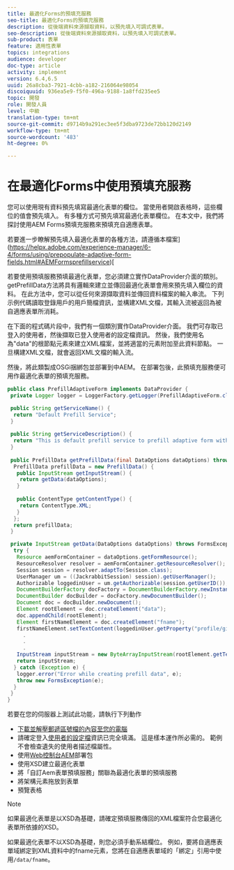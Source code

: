 ```yaml
---
title: 最適化Forms的預填充服務
seo-title: 最適化Forms的預填充服務
description: 從後端資料來源擷取資料，以預先填入可調式表單。
seo-description: 從後端資料來源擷取資料，以預先填入可調式表單。
sub-product: 表單
feature: 適用性表單
topics: integrations
audience: developer
doc-type: article
activity: implement
version: 6.4,6.5
uuid: 26a8cba3-7921-4cbb-a182-216064e98054
discoiquuid: 936ea5e9-f5f0-496a-9188-1a8ffd235ee5
topic: 開發
role: 開發人員
level: 中級
translation-type: tm+mt
source-git-commit: d9714b9a291ec3ee5f3dba9723de72bb120d2149
workflow-type: tm+mt
source-wordcount: '483'
ht-degree: 0%

---
```



# 在最適化Forms中使用預填充服務

您可以使用現有資料預先填寫最適化表單的欄位。 當使用者開啟表格時，這些欄位的值會預先填入。 有多種方式可預先填寫最適化表單欄位。 在本文中，我們將探討使用AEM Forms預填充服務來預填充自適應表單。

若要進一步瞭解預先填入最適化表單的各種方法，請遵循本檔案](https://helpx.adobe.com/experience-manager/6-4/forms/using/prepopulate-adaptive-form-fields.html#AEMFormsprefillservice)[

若要使用預填服務預填最適化表單，您必須建立實作DataProvider介面的類別。 getPrefillData方法將具有邏輯來建立並傳回最適化表單會用來預先填入欄位的資料。 在此方法中，您可以從任何來源擷取資料並傳回資料檔案的輸入串流。 下列示例代碼讀取登錄用戶的用戶簡檔資訊，並構建XML文檔，其輸入流被返回為被自適應表單所消耗。

在下面的程式碼片段中，我們有一個類別實作DataProvider介面。 我們可存取已登入的使用者，然後擷取已登入使用者的設定檔資訊。 然後，我們使用名為&quot;data&quot;的根節點元素來建立XML檔案，並將適當的元素附加至此資料節點。 一旦構建XML文檔，就會返回XML文檔的輸入流。

然後，將此類製成OSGi捆綁包並部署到中AEM。 在部署包後，此預填充服務便可用作最適化表單的預填充服務。

```java
public class PrefillAdaptiveForm implements DataProvider {
 private Logger logger = LoggerFactory.getLogger(PrefillAdaptiveForm.class);

 public String getServiceName() {
  return "Default Prefill Service";
 }
 
 public String getServiceDescription() {
  return "This is default prefill service to prefill adaptive form with user data";
 }
 
 public PrefillData getPrefillData(final DataOptions dataOptions) throws FormsException {
  PrefillData prefillData = new PrefillData() {
   public InputStream getInputStream() {
    return getData(dataOptions);
   }
   
   public ContentType getContentType() {
    return ContentType.XML;
   }
  };
  return prefillData;
 }

 private InputStream getData(DataOptions dataOptions) throws FormsException {  
  try {
   Resource aemFormContainer = dataOptions.getFormResource();
   ResourceResolver resolver = aemFormContainer.getResourceResolver();
   Session session = resolver.adaptTo(Session.class);
   UserManager um = ((JackrabbitSession) session).getUserManager();
   Authorizable loggedinUser = um.getAuthorizable(session.getUserID());
   DocumentBuilderFactory docFactory = DocumentBuilderFactory.newInstance();
   DocumentBuilder docBuilder = docFactory.newDocumentBuilder();
   Document doc = docBuilder.newDocument();
   Element rootElement = doc.createElement("data");
   doc.appendChild(rootElement);
   Element firstNameElement = doc.createElement("fname");
   firstNameElement.setTextContent(loggedinUser.getProperty("profile/givenName")[0].getString());
     .
     .
     .
   InputStream inputStream = new ByteArrayInputStream(rootElement.getTextContent().getBytes());
   return inputStream;
  } catch (Exception e) {
   logger.error("Error while creating prefill data", e);
   throw new FormsException(e);
  }
 }
}
```

若要在您的伺服器上測試此功能，請執行下列動作

* [下載並解壓郵遞區號檔的內容至您的電腦](assets/prefillservice.zip)
* 請確定登入[使用者的設定檔](http://localhost:4502/libs/granite/security/content/useradmin)資訊已完全填滿。 這是樣本運作所必需的。 範例不會檢查遺失的使用者描述檔屬性。
* 使用[Web控制台AEM](http://localhost:4502/system/console/bundles)部署包
* 使用XSD建立最適化表單
* 將「自訂Aem表單預填服務」關聯為最適化表單的預填服務
* 將架構元素拖放到表單
* 預覽表格

>[!NOTE]
>
>如果最適化表單是以XSD為基礎，請確定預填服務傳回的XML檔案符合您最適化表單所依據的XSD。
>
>如果最適化表單不以XSD為基礎，則您必須手動系結欄位。 例如，要將自適應表單域綁定到XML資料中的fname元素，您將在自適應表單域的「綁定」引用中使用`/data/fname`。

